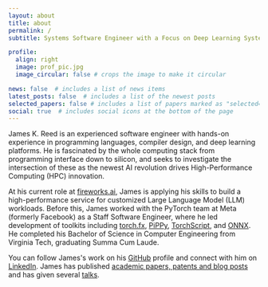 ```yaml
---
layout: about
title: about
permalink: /
subtitle: Systems Software Engineer with a Focus on Deep Learning Systems

profile:
  align: right
  image: prof_pic.jpg
  image_circular: false # crops the image to make it circular

news: false  # includes a list of news items
latest_posts: false  # includes a list of the newest posts
selected_papers: false # includes a list of papers marked as "selected={true}"
social: true  # includes social icons at the bottom of the page
---
```


James K. Reed is an experienced software engineer with hands-on experience in programming languages, compiler design, and deep learning platforms. He is fascinated by the whole computing stack from programming interface down to silicon, and seeks to investigate the intersection of these as the newest AI revolution drives High-Performance Computing (HPC) innovation.


At his current role at [fireworks.ai](fireworks.ai), James is applying his skills to build a high-performance service for customized Large Language Model (LLM) workloads. Before this, James worked with the PyTorch team at Meta (formerly Facebook) as a Staff Software Engineer, where he led development of toolkits including [torch.fx](https://arxiv.org/abs/2112.08429), [PiPPy](https://github.com/pytorch/PiPPy), [TorchScript](https://pytorch.org/docs/stable/jit.html), and [ONNX](https://onnx.ai/). He completed his Bachelor of Science in Computer Engineering from Virginia Tech, graduating Summa Cum Laude.

You can follow James's work on his [GitHub](https://github.com/jamesr66a/) profile and connect with him on [LinkedIn](https://www.linkedin.com/in/jamesr66a/). James has published [academic papers, patents and blog posts](/publications) and has given several [talks](/speaking).
